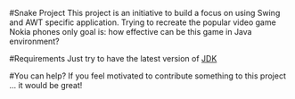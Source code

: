 #Snake Project
This project is an initiative to build a focus on using Swing and AWT specific application. Trying to recreate the popular video game Nokia phones only goal is: how effective can be this game in Java environment?

#Requirements
Just try to have the latest version of <a href="http://www.oracle.com/technetwork/java/javase/downloads/index.html">JDK</a>

#You can help?
If you feel motivated to contribute something to this project ... it would be great!
